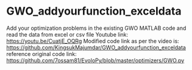 # GWO_addyourfunction_exceldata
Add your optimization problems in the existing GWO MATLAB code and read the data from excel or csv file
Youtube link: https://youtu.be/CuatjE_OQRg
Modified code link as per the video is: https://github.com/KingsukMajumdar/GWO_addyourfunction_exceldata
reference original code link:
https://github.com/7ossam81/EvoloPy/blob/master/optimizers/GWO.py
